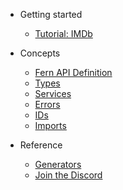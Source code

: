 <!-- markdownlint-disable MD041 MD033 -->

- Getting started

  - [Tutorial: IMDb](imdb.md)

- Concepts

  - [Fern API Definition](fern-api-definition.md)
  - [Types](types.md)
  - [Services](services.md)
  - [Errors](errors.md)
  - [IDs](ids.md)
  - [Imports](imports.md)

- Reference

  - [Generators](README.md#fern-generators)
  - [Join the Discord](https://discord.gg/JkkXumPzcG)
